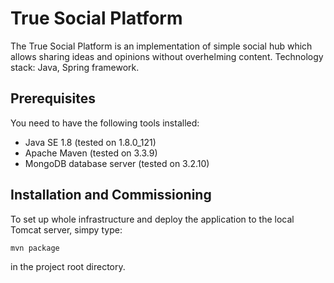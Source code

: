 # True Social Platform
The True Social Platform is an implementation of simple social hub which allows sharing ideas and opinions without overhelming content. 
Technology stack: Java, Spring framework.

## Prerequisites
You need to have the following tools installed:
 - Java SE 1.8 (tested on 1.8.0_121)
 - Apache Maven (tested on 3.3.9)
 - MongoDB database server (tested on 3.2.10)

## Installation and Commissioning
To set up whole infrastructure and deploy the application to the local Tomcat server, simpy type:
```
mvn package
```
in the project root directory.
